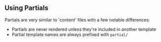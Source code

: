 Using Partials
--------------

Partials are very similar to 'content' files with a few notable differences:

* Partials are never rendered unless they're included in another template
* Partial template names are always prefixed with `partial/`


